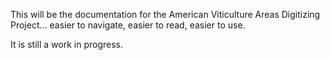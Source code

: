 This will be the documentation for the American Viticulture Areas Digitizing Project... easier to navigate, easier to read, easier to use.

It is still a work in progress.